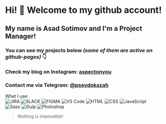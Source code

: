 # Hi! 👋 Welcome to my github account!

## My name is **Asad Sotimov** and I'm a **Project Manager**!

### You can see my projects below *(some of them are active on github-pages)* 👇

### Check my blog on Instagram: [aspectonyou](https://www.instagram.com/aspectonyou)

### Contact me via Telegram: [@psevdokazah](https://t.me/psevdokazah)

What I use: </br>
![JIRA](https://img.shields.io/badge/-JIRA-090909?style=for-the-badge&logo=jira)
![SLACK](https://img.shields.io/badge/-SLACK-090909?style=for-the-badge&logo=SLACK)
![FIGMA](https://img.shields.io/badge/-FIGMA-090909?style=for-the-badge&logo=figma)
![VS Code](https://img.shields.io/badge/-VSCode-090909?style=for-the-badge&logo=visual-studio-code)
![HTML](https://img.shields.io/badge/-HTML-090909?style=for-the-badge&logo=html5)
![CSS](https://img.shields.io/badge/-CSS-090909?style=for-the-badge&logo=css3)
![JavaScript](https://img.shields.io/badge/-JavaScript-090909?style=for-the-badge&logo=javascript)
![Sass](https://img.shields.io/badge/-Sass-090909?style=for-the-badge&logo=sass)
![Gulp](https://img.shields.io/badge/-Gulp-090909?style=for-the-badge&logo=gulp)
![Photoshop](https://img.shields.io/badge/-Photoshop-090909?style=for-the-badge&logo=adobe-photoshop)

> Nothing is impossible!
